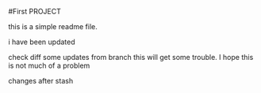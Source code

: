#First PROJECT

this is a simple readme file.

i have been updated

check diff some updates from branch
this will get some trouble.
I hope this is not much of a problem

changes after stash